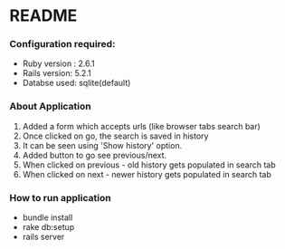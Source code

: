 # README

### Configuration required:

  * Ruby version : 2.6.1
  * Rails version: 5.2.1
  * Databse used: sqlite(default)

### About Application 
1. Added a form which accepts urls (like browser tabs search bar)
2. Once clicked on go, the search is saved in history
3. It can be seen using 'Show history' option.
4. Added button to go see previous/next.
5. When clicked on previous - old history gets populated in search tab
6. When clicked on next - newer history gets populated in search tab

### How to run application
  - bundle install
  - rake db:setup
  - rails server


